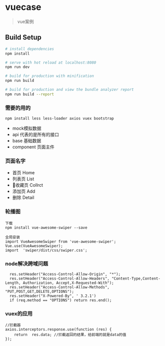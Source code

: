 # vuecase

> vue案例

## Build Setup

``` bash
# install dependencies
npm install

# serve with hot reload at localhost:8080
npm run dev

# build for production with minification
npm run build

# build for production and view the bundle analyzer report
npm run build --report
```
### 需要的用的
```
npm install less less-loader axios vuex bootstrap 
```
- mock模拟数据
- api 代表的是所有的接口
- base 基础数据
- component 页面主件

### 页面名字
- 首页 Home
- 列表页 List
- 收藏页 Collrct
- 添加页 Add
- 删除 Detail

### 轮播图
```
下载
npm install vue-awesome-swiper --save

全局安装
import VueAwesomeSwiper from 'vue-awesome-swiper';
Vue.use(VueAwesomeSwiper);
import  'swiper/dist/css/swiper.css';
```
### node解决跨域问题
````
  res.setHeader("Access-Control-Allow-Origin", "*");
  res.setHeader("Access-Control-Allow-Headers", "Content-Type,Content-Length, Authorization, Accept,X-Requested-With");
  res.setHeader("Access-Control-Allow-Methods", "PUT,POST,GET,DELETE,OPTIONS");
  res.setHeader("X-Powered-By", ' 3.2.1')
  if (req.method == "OPTIONS") return res.end();
````
### vuex的应用
```
//拦截器
axios.interceptors.response.use(function (res) {
    return  res.data; //拦截返回的结果，给前端的就是data的值
});
```